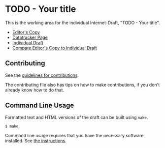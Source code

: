 <!-- regenerate: on (set to off if you edit this file) -->

# TODO - Your title

This is the working area for the individual Internet-Draft, "TODO - Your title".

* [Editor's Copy](https://larseggert.github.io/appeal-support/#go.draft-eggert-appeal-support.html)
* [Datatracker Page](https://datatracker.ietf.org/doc/draft-eggert-appeal-support)
* [Individual Draft](https://datatracker.ietf.org/doc/html/draft-eggert-appeal-support)
* [Compare Editor's Copy to Individual Draft](https://larseggert.github.io/appeal-support/#go.draft-eggert-appeal-support.diff)


## Contributing

See the
[guidelines for contributions](https://github.com/larseggert/appeal-support/blob/main/CONTRIBUTING.md).

The contributing file also has tips on how to make contributions, if you
don't already know how to do that.

## Command Line Usage

Formatted text and HTML versions of the draft can be built using `make`.

```sh
$ make
```

Command line usage requires that you have the necessary software installed.  See
[the instructions](https://github.com/martinthomson/i-d-template/blob/main/doc/SETUP.md).

